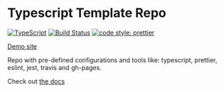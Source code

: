 # Typescript Template Repo

[![TypeScript](https://badges.frapsoft.com/typescript/version/typescript-next.svg?v=101)](https://github.com/ellerbrock/typescript-badges/)
[![Build Status](https://travis-ci.org/chrisvanmook/Typescript-Template-Repo.svg?branch=master)](https://travis-ci.org/chrisvanmook/Typescript-Template-Repo)
[![code style: prettier](https://img.shields.io/badge/code_style-prettier-ff69b4.svg?style=flat-square)](https://github.com/prettier/prettier)

[Demo site](https://chrisvanmook.github.io/Typescript-Template-Repo)

Repo with pre-defined configurations and tools like: typescript, prettier, eslint, jest, travis and gh-pages.

Check out [the docs](./docs/README.md)
